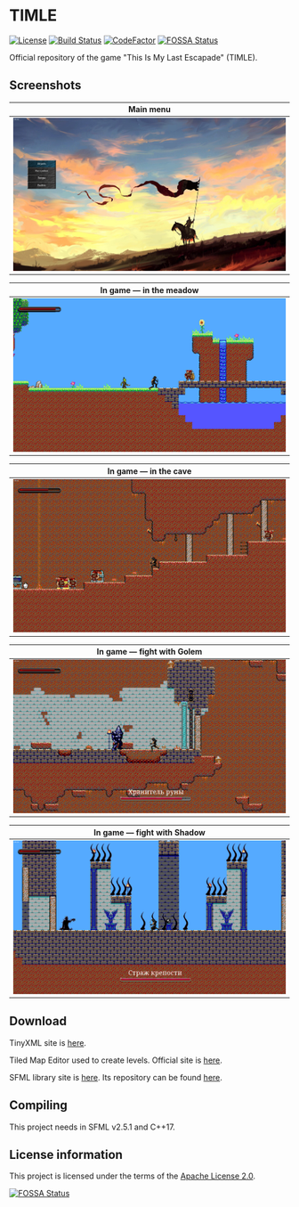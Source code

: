 # TIMLE

[![License](https://img.shields.io/hexpm/l/plug.svg)](https://github.com/Vasar007/TIMLE/blob/master/LICENSE)
[![Build Status](https://travis-ci.com/Vasar007/TIMLE.svg?branch=master)](https://travis-ci.com/Vasar007/TIMLE)
[![CodeFactor](https://www.codefactor.io/repository/github/vasar007/TIMLE/badge)](https://www.codefactor.io/repository/github/vasar007/TIMLE)
[![FOSSA Status](https://app.fossa.io/api/projects/git%2Bgithub.com%2FVasar007%2FTIMLE.svg?type=shield)](https://app.fossa.io/projects/git%2Bgithub.com%2FVasar007%2FTIMLE?ref=badge_shield)

Official repository of the game "This Is My Last Escapade" (TIMLE).

## Screenshots

| Main menu                                                          |
|--------------------------------------------------------------------|
| ![Main menu of the game](Media/1.Main_menu.png "Main menu")        |

| In game — in the meadow                                            |
|--------------------------------------------------------------------|
| ![Casual play in the meadow](Media/2-1.In_game.png "in the meadow")|

| In game — in the cave                                              |
|--------------------------------------------------------------------|
| ![Casual play in the cave](Media/2-2.In_game.png "in the cave")    |

| In game — fight with Golem                                         |
|--------------------------------------------------------------------|
| ![Casual fight with Golem](Media/3-1.Boss.png "fight with Golem")  |

| In game — fight with Shadow                                        |
|--------------------------------------------------------------------|
| ![Casual fight with Shadow](Media/3-2.Boss.png "fight with Shadow")|

## Download

TinyXML site is [here](http://www.grinninglizard.com/tinyxml/).

Tiled Map Editor used to create levels. Official site is [here](https://www.mapeditor.org/).

SFML library site is [here](https://www.sfml-dev.org/). Its repository can be found [here](https://github.com/SFML/SFML).

## Compiling

This project needs in SFML v2.5.1 and C++17.

## License information

This project is licensed under the terms of the [Apache License 2.0](LICENSE).


[![FOSSA Status](https://app.fossa.io/api/projects/git%2Bgithub.com%2FVasar007%2FTIMLE.svg?type=large)](https://app.fossa.io/projects/git%2Bgithub.com%2FVasar007%2FTIMLE?ref=badge_large)